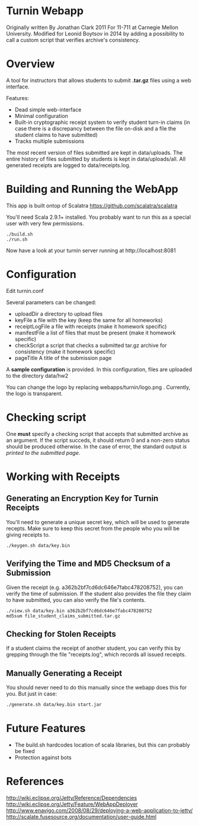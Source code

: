 Turnin Webapp
=============

Originally written By Jonathan Clark 2011
For 11-711 at Carnegie Mellon University. 
Modified for Leonid Boytsov in 2014 by adding
a possibility to call a custom script that verifies archive's consistency.


Overview
========

A tool for instructors that allows students to submit **.tar.gz** files using a web interface.

Features:

* Dead simple web-interface
* Minimal configuration
* Built-in cryptographic receipt system to verify student turn-in claims (in case there is a discrepancy between the file on-disk and a file the student claims to have submitted)
* Tracks multiple submissions

The most recent version of files submitted are kept in data/uploads. The entire history of files submitted by students is kept in data/uploads/all. All generated receipts are logged to data/receipts.log.


Building and Running the WebApp
===============================

This app is built ontop of Scalatra https://github.com/scalatra/scalatra

You'll need Scala 2.9.1+ installed. You probably want to run this as a special user with very few permissions.

```
./build.sh
./run.sh
```

Now have a look at your turnin server running at http://localhost:8081


Configuration
=============

Edit turnin.conf

Several parameters can be changed:

* uploadDir a directory to upload files
* keyFile a file with the key (keep the same for all homeworks)
* receiptLogFile a file with receipts (make it homework specific)
* manifestFile a list of files that must be present (make it homework specific)
* checkScript a script that checks a submitted tar.gz archive for consistency (make it homework specific)
* pageTitle A title of the submission page

A **sample configuration** is provided. In this configuration, files are uploaded to the directory data/hw2

You can change the logo by replacing webapps/turnin/logo.png . Currently, the logo is transparent.

Checking script
=====================

One **must** specify a checking script that accepts that submitted archive as an argument. If the script succeds, it should return 0 and a non-zero status should be produced otherwise. In the case of error, the standard output *is printed to the submitted page*. 


Working with Receipts
=====================

Generating an Encryption Key for Turnin Receipts
------------------------------------------------

You'll need to generate a unique secret key, which will be used to generate recepts. Make sure to keep this secret from the people who you will be giving receipts to.

```
./keygen.sh data/key.bin
```

Verifying the Time and MD5 Checksum of a Submission
---------------------------------------------------

Given the receipt (e.g. a362b2bf7cd6dc646e7fabc478208752), you can verify the time of submission.
If the student also provides the file they claim to have submitted, you can also verify the file's contents.

```
./view.sh data/key.bin a362b2bf7cd6dc646e7fabc478208752
md5sum file_student_claims_submitted.tar.gz
```

Checking for Stolen Receipts
----------------------------

If a student claims the receipt of another student, you can verify this by grepping through the file "receipts.log",
which records all issued receipts.

Manually Generating a Receipt
-----------------------------

You should never need to do this manually since the webapp does this for you. But just in case:

```bash
./generate.sh data/key.bin start.jar
```

Future Features
===============

* The build.sh hardcodes location of scala libraries, but this can probably be fixed
* Protection against bots


References
==========

http://wiki.eclipse.org/Jetty/Reference/Dependencies
http://wiki.eclipse.org/Jetty/Feature/WebAppDeployer
http://www.enavigo.com/2008/08/29/deploying-a-web-application-to-jetty/
http://scalate.fusesource.org/documentation/user-guide.html
